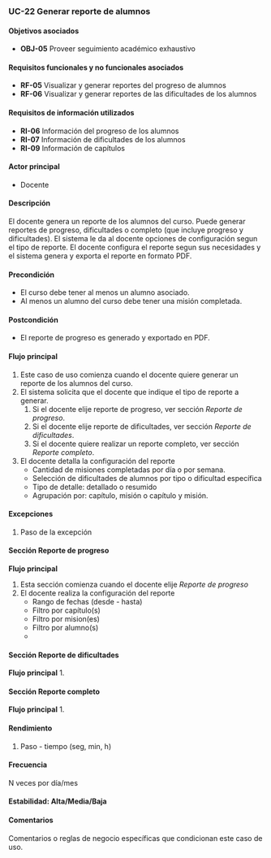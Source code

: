 ### UC-22 Generar reporte de alumnos

#### Objetivos asociados

- **OBJ-05** Proveer seguimiento académico exhaustivo

#### Requisitos funcionales y no funcionales asociados

- **RF-05** Visualizar y generar reportes del progreso de alumnos
- **RF-06** Visualizar y generar reportes de las dificultades de los alumnos

#### Requisitos de información utilizados

- **RI-06** Información del progreso de los alumnos
- **RI-07** Información de dificultades de los alumnos
- **RI-09** Información de capítulos

#### Actor principal

- Docente

#### Descripción

El docente genera un reporte de los alumnos del curso. Puede generar reportes de progreso, dificultades o completo (que incluye progreso y dificultades). El sistema le da al docente opciones de configuración segun el tipo de reporte. El docente configura el reporte segun sus necesidades y el sistema genera y exporta el reporte en formato PDF.

#### Precondición

- El curso debe tener al menos un alumno asociado.
- Al menos un alumno del curso debe tener una misión completada.

#### Postcondición

- El reporte de progreso es generado y exportado en PDF.

#### Flujo principal

1. Este caso de uso comienza cuando el docente quiere generar un reporte de los alumnos del curso.
2. El sistema solicita que el docente que indique el tipo de reporte a generar.
   1. Si el docente elije reporte de progreso, ver sección *Reporte de progreso*.
   2. Si el docente elije reporte de dificultades, ver sección *Reporte de dificultades*.
   3. Si el docente quiere realizar un reporte completo, ver sección *Reporte completo*.
3. El docente detalla la configuración del reporte
   - Cantidad de misiones completadas por día o por semana.
   - Selección de dificultades de alumnos por tipo o dificultad específica
   - Tipo de detalle: detallado o resumido
   - Agrupación por: capítulo, misión o capítulo y misión.

#### Excepciones

1. Paso de la excepción

#### Sección Reporte de progreso
**Flujo principal**
1. Esta sección comienza cuando el docente elije *Reporte de progreso*
2. El docente realiza la configuración del reporte
   - Rango de fechas (desde - hasta)
   - Filtro por capítulo(s)
   - Filtro por mision(es)
   - Filtro por alumno(s)
   - 

#### Sección Reporte de dificultades
**Flujo principal**
1. 

#### Sección Reporte completo
**Flujo principal**
1. 

#### Rendimiento

1. Paso - tiempo (seg, min, h)

#### Frecuencia

N veces por día/mes

#### Estabilidad: Alta/Media/Baja

#### Comentarios
Comentarios o reglas de negocio específicas que condicionan este caso de uso.

